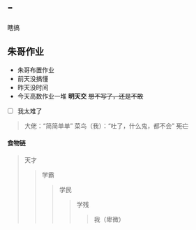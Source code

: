 # -
瞎搞
## 朱哥作业
 - 朱哥布置作业
 - 前天没搞懂
 - 昨天没时间
 - 今天高数作业一堆  **明天交**  ~~想不写了，还是不敢~~
 - [ ] 我太难了

>大佬：“简简单单”
>菜鸟（我）：“吐了，什么鬼，都不会”      ~~死亡~~
#### 食物链

>天才
>>学霸
>>>学民
>>>>学残
>>>>>我（卑微）
